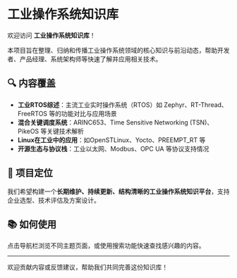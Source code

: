 # 工业操作系统知识库

欢迎访问 **工业操作系统知识库**！

本项目旨在整理、归纳和传播工业操作系统领域的核心知识与前沿动态，帮助开发者、产品经理、系统架构师等快速了解并应用相关技术。

## 🔍 内容覆盖

- **工业RTOS综述**：主流工业实时操作系统（RTOS）如 Zephyr、RT-Thread、FreeRTOS 等的功能对比与应用场景
- **混合关键调度系统**：ARINC653、Time Sensitive Networking (TSN)、PikeOS 等关键技术解析
- **Linux在工业中的应用**：如OpenSTLinux、Yocto、PREEMPT_RT 等
- **开源生态与协议栈**：工业以太网、Modbus、OPC UA 等协议支持情况

## 🎯 项目定位

我们希望构建一个**长期维护、持续更新、结构清晰的工业操作系统知识平台**，支持企业选型、技术评估及方案设计。

## 📚 如何使用

点击导航栏浏览不同主题页面，或使用搜索功能快速查找感兴趣的内容。

---

欢迎贡献内容或反馈建议，帮助我们共同完善这份知识库！
